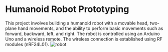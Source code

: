 # Humanoid Robot Prototyping
This project involves building a humanoid robot with a movable head, two-plane hand movements, and the ability to perform basic movements such as forward, backward, left, and right. The robot is controlled using an Arduino Uno and a wireless remote. The wireless connection is established using RF modules (nRF24L01).
![robot](https://github.com/shryam102/Humanoid-Robot/assets/78613519/b5a9b26d-65fa-4e59-9874-8867368c919e)
